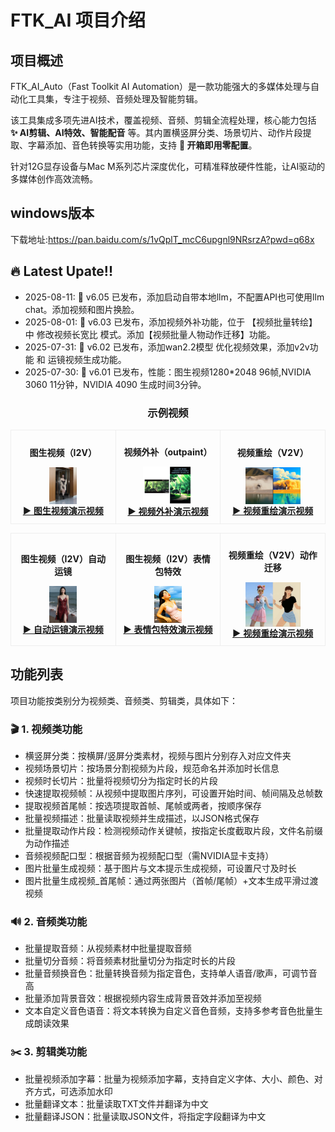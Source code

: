 # FTK_AI 项目介绍

## 项目概述  
FTK_AI_Auto（Fast Toolkit AI Automation）是一款功能强大的多媒体处理与自动化工具集，专注于视频、音频处理及智能剪辑。  

该工具集成多项先进AI技术，覆盖视频、音频、剪辑全流程处理，核心能力包括 **✨ AI剪辑、AI特效、智能配音** 等。其内置横竖屏分类、场景切片、动作片段提取、字幕添加、音色转换等实用功能，支持 **🚀 开箱即用零配置**。  

针对12G显存设备与Mac M系列芯片深度优化，可精准释放硬件性能，让AI驱动的多媒体创作高效流畅。

## windows版本
下载地址:https://pan.baidu.com/s/1vQplT_mcC6upgnl9NRsrzA?pwd=q68x

## 🔥 Latest Upate!!
* 2025-08-11: 👋 v6.05 已发布，添加启动自带本地llm，不配置API也可使用llm chat。添加视频和图片换脸。
* 2025-08-01: 👋 v6.03 已发布，添加视频外补功能，位于 【视频批量转绘】 中 修改视频长宽比 模式。添加【视频批量人物动作迁移】功能。
* 2025-07-31: 👋 v6.02 已发布，添加wan2.2模型 优化视频效果，添加v2v功能 和 运镜视频生成功能。
* 2025-07-30: 👋 v6.01 已发布，性能：图生视频1280*2048 96帧,NVIDIA 3060 11分钟，NVIDIA 4090 生成时间3分钟。



<div align="center">
  <h3>示例视频</h3>
  
  <table width="100%">
  <tr>
    <!-- 第一列 -->
    <td width="33.33%" align="center" style="padding: 10px; border: 1px solid #eee;">
      <p><b>图生视频（I2V）</b></p>
      <a href="https://www.douyin.com/video/7532697296916581668" target="_blank" rel="noopener noreferrer">
        <img src="/src/FTK_00003.png" 
             alt="视频预览图" width="30%" 
             align="center">
      </a>
     <br>
      <strong><a href="https://www.douyin.com/video/7532697296916581668">▶️ 图生视频演示视频</a></strong>
    </td>
    <!-- 第二列 -->
    <td width="33.33%" align="center" style="padding: 10px; border: 1px solid #eee;">
      <p><b>视频外补（outpaint）</b></p>
      <a href="https://www.douyin.com/video/7533483231333666111" target="_blank" rel="noopener noreferrer">
        <img src="/src/11.png" 
             alt="视频预览图" width="55%" 
             align="center">
      </a>
      <br>
      <strong><a href="https://www.douyin.com/video/7533483231333666111">▶️ 视频外补演示视频</a></strong>
    </td>
    <!-- 第三列 -->
    <td width="33.33%" align="center" style="padding: 10px; border: 1px solid #eee;">
      <p><b>视频重绘（V2V）</b></p>
      <a href="https://www.douyin.com/video/7532775589111926057" target="_blank" rel="noopener noreferrer">
        <img src="/src/%E8%BD%AC%E7%BB%98%E5%B0%81%E9%9D%A2.jpg" 
             alt="视频预览图" width="60%" 
             align="center">
      </a>
      <br>
      <strong><a href="https://www.douyin.com/video/7532775589111926057">▶️ 视频重绘演示视频</a></strong>
    </td>
  </tr>
</table>
 <!-- 第二行 -->
<table width="100%">
  <tr>
    <!-- 第一列 -->
    <td width="33.33%" align="center" style="padding: 10px; border: 1px solid #eee;">
      <p><b>图生视频（I2V）自动运镜</b></p>
      <a href="https://www.douyin.com/video/7535101962937748775" target="_blank" rel="noopener noreferrer">
        <img src="/src/FTK_00004.png" 
             alt="视频预览图" width="30%" 
             align="center">
      </a>
     <br>
      <strong><a href="https://www.douyin.com/video/753510196293774877">▶️ 自动运镜演示视频</a></strong>
    </td>
    <!-- 第二列 -->
    <td width="33.33%" align="center" style="padding: 10px; border: 1px solid #eee;">
      <p><b>图生视频（I2V）表情包特效</b></p>
      <a href="https://www.douyin.com/video/7535331210071903524" target="_blank" rel="noopener noreferrer">
        <img src="/src/FTK_00005.png" 
             alt="视频预览图" width="30%" 
             align="center">
      </a>
      <br>
      <strong><a href="https://www.douyin.com/video/7535331210071903524">▶️ 表情包特效演示视频</a></strong>
    </td>
    <!-- 第三列 -->
    <td width="33.33%" align="center" style="padding: 10px; border: 1px solid #eee;">
      <p><b>视频重绘（V2V）动作迁移</b></p>
      <a href="https://www.douyin.com/video/7537684455952010535" target="_blank" rel="noopener noreferrer">
        <img src="/src/FTK_00006.png" 
             alt="视频预览图" width="60%" 
             align="center">
      </a>
      <br>
      <strong><a href="https://www.douyin.com/video/7537684455952010535">▶️ 视频重绘演示视频</a></strong>
    </td>
  </tr>
</table>
  
</div>






## 功能列表  
项目功能按类别分为视频类、音频类、剪辑类，具体如下：  

### 🎬 1. 视频类功能  
- 横竖屏分类：按横屏/竖屏分类素材，视频与图片分别存入对应文件夹  
- 视频场景切片：按场景分割视频为片段，规范命名并添加时长信息  
- 视频时长切片：批量将视频切分为指定时长的片段  
- 快速提取视频帧：从视频中提取图片序列，可设置开始时间、帧间隔及总帧数  
- 提取视频首尾帧：按选项提取首帧、尾帧或两者，按顺序保存  
- 批量视频描述：批量读取视频并生成描述，以JSON格式保存  
- 批量提取动作片段：检测视频动作关键帧，按指定长度截取片段，文件名前缀为动作描述   
- 音频视频配口型：根据音频为视频配口型（需NVIDIA显卡支持）  
- 图片批量生成视频：基于图片与文本提示生成视频，可设置尺寸及时长  
- 图片批量生成视频_首尾帧：通过两张图片（首帧/尾帧）+文本生成平滑过渡视频  


### 🔊 2. 音频类功能  
- 批量提取音频：从视频素材中批量提取音频  
- 批量切分音频：将音频素材批量切分为指定时长的片段  
- 批量音频换音色：批量转换音频为指定音色，支持单人语音/歌声，可调节音高  
- 批量添加背景音效：根据视频内容生成背景音效并添加至视频  
- 文本自定义音色语音：将文本转换为自定义音色音频，支持多参考音色批量生成朗读效果  


### ✂️ 3. 剪辑类功能  
- 批量视频添加字幕：批量为视频添加字幕，支持自定义字体、大小、颜色、对齐方式，可选添加水印  
- 批量翻译文本：批量读取TXT文件并翻译为中文  
- 批量翻译JSON：批量读取JSON文件，将指定字段翻译为中文  

